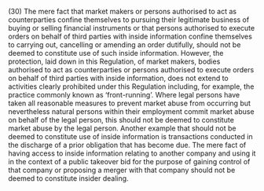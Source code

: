 (30) The mere fact that market makers or persons authorised to act as counterparties confine themselves to pursuing their legitimate business of buying or selling financial instruments or that persons authorised to execute orders on behalf of third parties with inside information confine themselves to carrying out, cancelling or amending an order dutifully, should not be deemed to constitute use of such inside information. However, the protection, laid down in this Regulation, of market makers, bodies authorised to act as counterparties or persons authorised to execute orders on behalf of third parties with inside information, does not extend to activities clearly prohibited under this Regulation including, for example, the practice commonly known as ‘front-running’. Where legal persons have taken all reasonable measures to prevent market abuse from occurring but nevertheless natural persons within their employment commit market abuse on behalf of the legal person, this should not be deemed to constitute market abuse by the legal person. Another example that should not be deemed to constitute use of inside information is transactions conducted in the discharge of a prior obligation that has become due. The mere fact of having access to inside information relating to another company and using it in the context of a public takeover bid for the purpose of gaining control of that company or proposing a merger with that company should not be deemed to constitute insider dealing.
